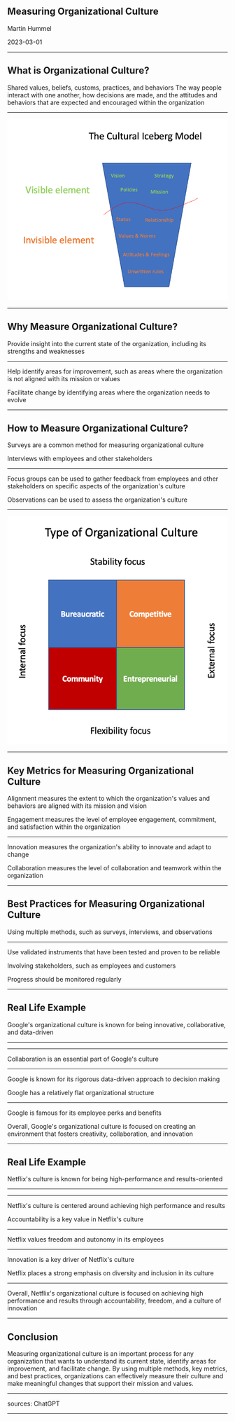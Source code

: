 ## Measuring Organizational Culture

Martin Hummel

2023-03-01

<!-- .slide: data-background="austin-distel-wD1LRb9OeEo-unsplash.jpg" -->

---

## What is Organizational Culture?

Shared values, beliefs, customs, practices, and behaviors
The way people interact with one another, how decisions are made, and the attitudes and behaviors that are expected and encouraged within the organization

---

![Alt text](Screenshot%202023-04-19%20at%2011.34.16.png)

---

## Why Measure Organizational Culture?

Provide insight into the current state of the organization, including its strengths and weaknesses

---

Help identify areas for improvement, such as areas where the organization is not aligned with its mission or values

Facilitate change by identifying areas where the organization needs to evolve

---

## How to Measure Organizational Culture?

Surveys are a common method for measuring organizational culture

Interviews with employees and other stakeholders

---

Focus groups can be used to gather feedback from employees and other stakeholders on specific aspects of the organization's culture

Observations can be used to assess the organization's culture

---

![Alt text](Screenshot%202023-04-19%20at%2011.06.26.png)

---

## Key Metrics for Measuring Organizational Culture

Alignment measures the extent to which the organization's values and behaviors are aligned with its mission and vision

Engagement measures the level of employee engagement, commitment, and satisfaction within the organization

---

Innovation measures the organization's ability to innovate and adapt to change

Collaboration measures the level of collaboration and teamwork within the organization

---

## Best Practices for Measuring Organizational Culture

Using multiple methods, such as surveys, interviews, and observations

---

Use validated instruments that have been tested and proven to be reliable

Involving stakeholders, such as employees and customers

Progress should be monitored regularly

---

## Real Life Example

Google's organizational culture is known for being innovative, collaborative, and data-driven

---

<!-- .slide: data-background="rajeshwar-bachu-K4txLik7pnY-unsplash.jpg" -->

---

Collaboration is an essential part of Google's culture

---

Google is known for its rigorous data-driven approach to decision making

Google has a relatively flat organizational structure

---

Google is famous for its employee perks and benefits

Overall, Google's organizational culture is focused on creating an environment that fosters creativity, collaboration, and innovation

---

## Real Life Example

Netflix's culture is known for being high-performance and results-oriented

---

<!-- .slide: data-background="venti-views-lI7dlA5VBp8-unsplash.jpg" -->

---

Netflix's culture is centered around achieving high performance and results

Accountability is a key value in Netflix's culture

---

Netflix values freedom and autonomy in its employees

---

Innovation is a key driver of Netflix's culture

Netflix places a strong emphasis on diversity and inclusion in its culture

---

Overall, Netflix's organizational culture is focused on achieving high performance and results through accountability, freedom, and a culture of innovation

---

## Conclusion

Measuring organizational culture is an important process for any organization that wants to understand its current state, identify areas for improvement, and facilitate change. By using multiple methods, key metrics, and best practices, organizations can effectively measure their culture and make meaningful changes that support their mission and values.

---

sources: ChatGPT

<!-- .slide: data-background="./paulette-wooten-N8O54MgWKnQ-unsplash.jpg" -->

---

<!-- .slide: data-background="./wilhelm-gunkel-AKQlYooS72w-unsplash.jpg" -->

